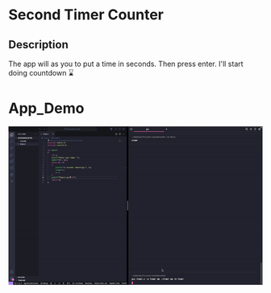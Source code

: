 # Second Timer Counter

## Description

The app will as you to put a time in seconds. Then press enter. I'll start doing countdown ⌛

# App_Demo

![](./Demo/Timer.gif)
